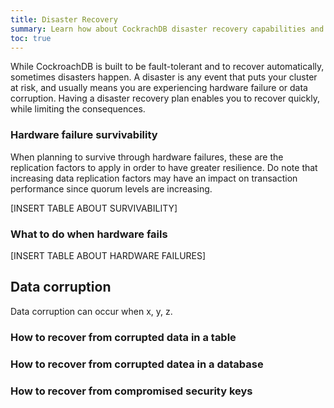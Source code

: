 ```yaml
---
title: Disaster Recovery
summary: Learn how about CockrachDB disaster recovery capabilities and what to do if you encounter an issue.
toc: true
---
```


While CockroachDB is built to be fault-tolerant and to recover automatically, sometimes disasters happen. A disaster is any event that puts your cluster at risk, and usually means you are experiencing hardware failure or data corruption. Having a disaster recovery plan enables you to recover quickly, while limiting the consequences.

### Hardware failure survivability

When planning to survive through hardware failures, these are the replication factors to apply in order to have greater resilience.  Do note that increasing data replication factors may have an impact on transaction performance since quorum levels are increasing.

[INSERT TABLE ABOUT SURVIVABILITY]

### What to do when hardware fails

[INSERT TABLE ABOUT HARDWARE FAILURES]

## Data corruption

Data corruption can occur when x, y, z.



### How to recover from corrupted data in a table

### How to recover from corrupted datea in a database

### How to recover from compromised security keys
